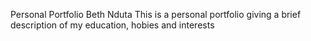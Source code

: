  Personal Portfolio 
 Beth Nduta
This is a personal portfolio giving a brief description of my education, hobies and interests
